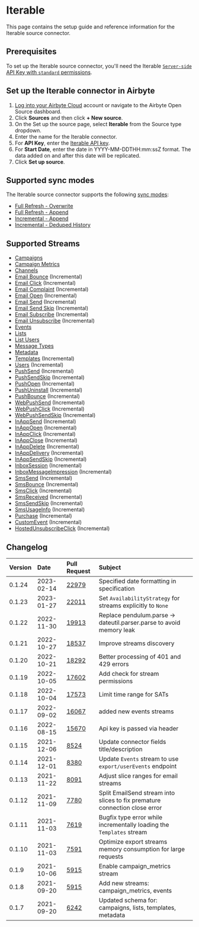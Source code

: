 # Iterable

This page contains the setup guide and reference information for the Iterable source connector.

## Prerequisites

To set up the Iterable source connector, you'll need the Iterable [`Server-side` API Key with `standard` permissions](https://support.iterable.com/hc/en-us/articles/360043464871-API-Keys-).

## Set up the Iterable connector in Airbyte

1. [Log into your Airbyte Cloud](https://cloud.airbyte.com/workspaces) account or navigate to the Airbyte Open Source dashboard.
2. Click **Sources** and then click **+ New source**.
3. On the Set up the source page, select **Iterable** from the Source type dropdown.
4. Enter the name for the Iterable connector.
5. For **API Key**, enter the [Iterable API key](https://support.iterable.com/hc/en-us/articles/360043464871-API-Keys-).
6. For **Start Date**, enter the date in YYYY-MM-DDTHH:mm:ssZ format. The data added on and after this date will be replicated.
7. Click **Set up source**.

## Supported sync modes

The Iterable source connector supports the following [sync modes](https://docs.airbyte.com/cloud/core-concepts#connection-sync-modes):

* [Full Refresh - Overwrite](https://docs.airbyte.com/understanding-airbyte/connections/full-refresh-overwrite/)
* [Full Refresh - Append](https://docs.airbyte.com/understanding-airbyte/connections/full-refresh-append)
* [Incremental - Append](https://docs.airbyte.com/understanding-airbyte/connections/incremental-append)
* [Incremental - Deduped History](https://docs.airbyte.com/understanding-airbyte/connections/incremental-deduped-history)

## Supported Streams

* [Campaigns](https://api.iterable.com/api/docs#campaigns_campaigns)
* [Campaign Metrics](https://api.iterable.com/api/docs#campaigns_metrics)
* [Channels](https://api.iterable.com/api/docs#channels_channels)
* [Email Bounce](https://api.iterable.com/api/docs#export_exportDataJson) \(Incremental\)
* [Email Click](https://api.iterable.com/api/docs#export_exportDataJson) \(Incremental\)
* [Email Complaint](https://api.iterable.com/api/docs#export_exportDataJson) \(Incremental\)
* [Email Open](https://api.iterable.com/api/docs#export_exportDataJson) \(Incremental\)
* [Email Send](https://api.iterable.com/api/docs#export_exportDataJson) \(Incremental\)
* [Email Send Skip](https://api.iterable.com/api/docs#export_exportDataJson) \(Incremental\)
* [Email Subscribe](https://api.iterable.com/api/docs#export_exportDataJson) \(Incremental\)
* [Email Unsubscribe](https://api.iterable.com/api/docs#export_exportDataJson) \(Incremental\)
* [Events](https://api.iterable.com/api/docs#events_User_events)
* [Lists](https://api.iterable.com/api/docs#lists_getLists)
* [List Users](https://api.iterable.com/api/docs#lists_getLists_0)
* [Message Types](https://api.iterable.com/api/docs#messageTypes_messageTypes)
* [Metadata](https://api.iterable.com/api/docs#metadata_list_tables)
* [Templates](https://api.iterable.com/api/docs#templates_getTemplates) \(Incremental\)
* [Users](https://api.iterable.com/api/docs#export_exportDataJson) \(Incremental\)
* [PushSend](https://api.iterable.com/api/docs#export_exportDataJson) \(Incremental\)
* [PushSendSkip](https://api.iterable.com/api/docs#export_exportDataJson) \(Incremental\)
* [PushOpen](https://api.iterable.com/api/docs#export_exportDataJson) \(Incremental\)
* [PushUninstall](https://api.iterable.com/api/docs#export_exportDataJson) \(Incremental\)
* [PushBounce](https://api.iterable.com/api/docs#export_exportDataJson) \(Incremental\)
* [WebPushSend](https://api.iterable.com/api/docs#export_exportDataJson) \(Incremental\)
* [WebPushClick](https://api.iterable.com/api/docs#export_exportDataJson) \(Incremental\)
* [WebPushSendSkip](https://api.iterable.com/api/docs#export_exportDataJson) \(Incremental\)
* [InAppSend](https://api.iterable.com/api/docs#export_exportDataJson) \(Incremental\)
* [InAppOpen](https://api.iterable.com/api/docs#export_exportDataJson) \(Incremental\)
* [InAppClick](https://api.iterable.com/api/docs#export_exportDataJson) \(Incremental\)
* [InAppClose](https://api.iterable.com/api/docs#export_exportDataJson) \(Incremental\)
* [InAppDelete](https://api.iterable.com/api/docs#export_exportDataJson) \(Incremental\)
* [InAppDelivery](https://api.iterable.com/api/docs#export_exportDataJson) \(Incremental\)
* [InAppSendSkip](https://api.iterable.com/api/docs#export_exportDataJson) \(Incremental\)
* [InboxSession](https://api.iterable.com/api/docs#export_exportDataJson) \(Incremental\)
* [InboxMessageImpression](https://api.iterable.com/api/docs#export_exportDataJson) \(Incremental\)
* [SmsSend](https://api.iterable.com/api/docs#export_exportDataJson) \(Incremental\)
* [SmsBounce](https://api.iterable.com/api/docs#export_exportDataJson) \(Incremental\)
* [SmsClick](https://api.iterable.com/api/docs#export_exportDataJson) \(Incremental\)
* [SmsReceived](https://api.iterable.com/api/docs#export_exportDataJson) \(Incremental\)
* [SmsSendSkip](https://api.iterable.com/api/docs#export_exportDataJson) \(Incremental\)
* [SmsUsageInfo](https://api.iterable.com/api/docs#export_exportDataJson) \(Incremental\)
* [Purchase](https://api.iterable.com/api/docs#export_exportDataJson) \(Incremental\)
* [CustomEvent](https://api.iterable.com/api/docs#export_exportDataJson) \(Incremental\)
* [HostedUnsubscribeClick](https://api.iterable.com/api/docs#export_exportDataJson) \(Incremental\)

## Changelog

| Version | Date       | Pull Request                                             | Subject                                                                    |
|:--------|:-----------|:---------------------------------------------------------|:---------------------------------------------------------------------------|
| 0.1.24  | 2023-02-14 | [22979](https://github.com/airbytehq/airbyte/pull/22979) | Specified date formatting in specification                                                    |
| 0.1.23  | 2023-01-27 | [22011](https://github.com/airbytehq/airbyte/pull/22011) | Set `AvailabilityStrategy` for streams explicitly to `None`                                                     |
| 0.1.22  | 2022-11-30 | [19913](https://github.com/airbytehq/airbyte/pull/19913) | Replace pendulum.parse -> dateutil.parser.parse to avoid memory leak       |
| 0.1.21  | 2022-10-27 | [18537](https://github.com/airbytehq/airbyte/pull/18537) | Improve streams discovery                                                  |
| 0.1.20  | 2022-10-21 | [18292](https://github.com/airbytehq/airbyte/pull/18292) | Better processing of 401 and 429 errors                                    |
| 0.1.19  | 2022-10-05 | [17602](https://github.com/airbytehq/airbyte/pull/17602) | Add check for stream permissions                                           |
| 0.1.18  | 2022-10-04 | [17573](https://github.com/airbytehq/airbyte/pull/17573) | Limit time range for SATs                                                  |
| 0.1.17  | 2022-09-02 | [16067](https://github.com/airbytehq/airbyte/pull/16067) | added new events streams                                                   |
| 0.1.16  | 2022-08-15 | [15670](https://github.com/airbytehq/airbyte/pull/15670) | Api key is passed via header                                               |
| 0.1.15  | 2021-12-06 | [8524](https://github.com/airbytehq/airbyte/pull/8524)   | Update connector fields title/description                                  |
| 0.1.14  | 2021-12-01 | [8380](https://github.com/airbytehq/airbyte/pull/8380)   | Update `Events` stream to use `export/userEvents` endpoint                 |
| 0.1.13  | 2021-11-22 | [8091](https://github.com/airbytehq/airbyte/pull/8091)   | Adjust slice ranges for email streams                                      |
| 0.1.12  | 2021-11-09 | [7780](https://github.com/airbytehq/airbyte/pull/7780)   | Split EmailSend stream into slices to fix premature connection close error |
| 0.1.11  | 2021-11-03 | [7619](https://github.com/airbytehq/airbyte/pull/7619)   | Bugfix type error while incrementally loading the `Templates` stream       |
| 0.1.10  | 2021-11-03 | [7591](https://github.com/airbytehq/airbyte/pull/7591)   | Optimize export streams memory consumption for large requests              |
| 0.1.9   | 2021-10-06 | [5915](https://github.com/airbytehq/airbyte/pull/5915)   | Enable campaign_metrics stream                                             |
| 0.1.8   | 2021-09-20 | [5915](https://github.com/airbytehq/airbyte/pull/5915)   | Add new streams: campaign_metrics, events                                  |
| 0.1.7   | 2021-09-20 | [6242](https://github.com/airbytehq/airbyte/pull/6242)   | Updated schema for: campaigns, lists, templates, metadata                  |

